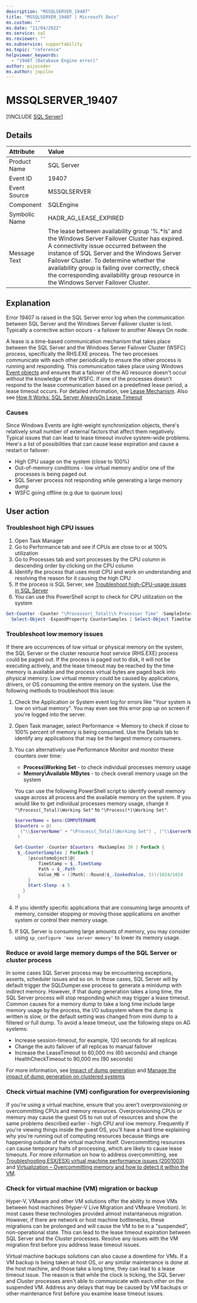 ```yaml
---
description: "MSSQLSERVER_19407"
title: "MSSQLSERVER_19407 | Microsoft Docs"
ms.custom: ""
ms.date: "11/04/2022"
ms.service: sql
ms.reviewer: ""
ms.subservice: supportability
ms.topic: "reference"
helpviewer_keywords: 
  - "19407 (Database Engine error)"
author: pijocoder
ms.author: jopilov
---
```

# MSSQLSERVER_19407
 [!INCLUDE [SQL Server](../../includes/applies-to-version/sqlserver.md)]
  
## Details  
  
| Attribute | Value |  
| :-------- | :---- |  
|Product Name|SQL Server|  
|Event ID|19407|  
|Event Source|MSSQLSERVER|  
|Component|SQLEngine|  
|Symbolic Name|HADR_AG_LEASE_EXPIRED|  
|Message Text|The lease between availability group '%.*ls' and the Windows Server Failover Cluster has expired. A connectivity issue occurred between the instance of SQL Server and the Windows Server Failover Cluster. To determine whether the availability group is failing over correctly, check the corresponding availability group resource in the Windows Server Failover Cluster.|  
  
## Explanation  

Error 19407 is raised in the SQL Server error log when the communication between SQL Server and the Windows Server Failover cluster is lost. Typically a  corrective action occurs - a failover to another Always On node. 

A lease is a time-based communication mechanism that takes place between the SQL Server and the Windows Server Failover Cluster (WSFC) process, specifically the RHS.EXE process. The two processes communicate with each other periodically to ensure the other process is running and responding. This communication takes place using Windows [Event objects](/windows/win32/sync/event-objects) and ensures that a failover of the AG resource doesn't occur without the knowledge of the WSFC. If one of the processes doesn't respond to the lease communication based on a predefined lease period, a lease timeout occurs. For detailed information, see [Lease Mechanism](../../database-engine/availability-groups/windows/availability-group-lease-healthcheck-timeout.md). Also see [How It Works: SQL Server AlwaysOn Lease Timeout](https://techcommunity.microsoft.com/t5/sql-server-support-blog/how-it-works-sql-server-alwayson-lease-timeout/ba-p/317268)

### Causes

Since Windows Events are light-weight synchronization objects, there's relatively small number of external factors that affect them negatively. Typical issues that can lead to lease timeout involve system-wide problems. Here's a list of possibilities that can cause lease expiration and cause a restart or failover:

- High CPU usage on the system (close to 100%)
- Out-of-memory conditions - low virtual memory and/or one of the processes is being paged out
- SQL Server process not responding while generating a large memory dump 
- WSFC going offline (e.g due to quorum loss)

 
## User action  

### Troubleshoot high CPU issues

  1. Open Task Manager
  1. Go to Performance tab and see if CPUs are close to or at 100% utilization
  1. Go to Processes  tab and sort processes by the CPU column in descending order by clicking on the CPU column
  1. Identify the process that uses most CPU and work on understanding and resolving the reason for it causing the high CPU
  1. If the process is SQL Server, see [Troubleshoot high-CPU-usage issues in SQL Server](/troubleshoot/sql/performance/troubleshoot-high-cpu-usage-issues)
  1. You can use this PowerShell script to check for CPU utilization on the system

  ```powershell
  Get-Counter -Counter "\Processor(_Total)\% Processor Time" -SampleInterval 5 -MaxSamples 30 |
    Select-Object -ExpandProperty CounterSamples | Select-Object TimeStamp, Path, CookedValue
  ```

### Troubleshoot low memory issues

If there are occurrences of low virtual or physical memory on the system, the SQL Server or the cluster resource host service (RHS.EXE) process could be paged out. If the process is paged out to disk, it will not be executing actively, and the lease timeout may be reached by the time memory is available and the process virtual bytes are paged back into physical memory. Low virtual memory could be caused by applications, drivers, or OS consuming the entire memory on the system. Use the following methods to troubleshoot this issue:

1. Check the Application or System  event log for errors like "Your system is low on virtual memory". You may even see this error pop up on screen if you're logged into the server.

1. Open Task manager, select Performance -> Memory to check if close to 100% percent of memory is being consumed. Use the Details tab to identify any applications that may be the largest memory consumers.

1. You can alternatively use Performance Monitor and monitor these counters over time:

   - **Process\Working Set** - to check individual processes memory usage
   - **Memory\Available MBytes** - to check overall memory usage on the system

   You can use the following PowerShell script to identify overall memory usage across all process and the available memory on the system. If you would like to get individual processes memory usage, change it `"\Process(_Total)\Working Set"` to `"\Process(*)\Working Set"`.

   ```powershell
   $serverName = $env:COMPUTERNAME
   $Counters = @(
     ("\\$serverName" + "\Process(_Total)\Working Set") , ("\\$serverName" + "\Memory\Available Bytes")
    )

   Get-Counter -Counter $Counters -MaxSamples 30 | ForEach {
    $_.CounterSamples | ForEach {
        [pscustomobject]@{
            TimeStamp = $_.TimeStamp
            Path = $_.Path
            Value_MB = ([Math]::Round($_.CookedValue, 3))/1024/1024
        }
        Start-Sleep -s 5
      }
    }
   ```


1. If you identify specific applications that are consuming large amounts of memory, consider stopping or moving those applications on another system or control their memory usage. 
1. If SQL Server is consuming large amounts of memory, you may consider using `sp_configure 'max server memory'` to lower its memory usage.

### Reduce or avoid large memory dumps of the SQL Server or cluster process

In some cases SQL Server process may be encountering exceptions, asserts, scheduler issues and so on. In those cases, SQL Server will by default trigger the SQLDumper.exe process to generate a minidump with indirect memory. However, if that dump generation takes a long time, the SQL Server process will stop responding which may trigger a lease timeout. Common causes for a memory dump to take a long time include large memory usage by the process, the I/O subsystem where the dump is written is slow, or the default setting was changed from mini dump to a filtered or full dump. To avoid a lease timeout, use the following steps on AG systems:

- Increase session-timeout, for example, 120 seconds for all replicas
- Change the auto failover of all replicas to manual failover
- Increase the LeaseTimeout to 60,000 ms (60 seconds) and change HealthCheckTimeout to 90,000 ms (90 seconds)

For more information, see [Impact of dump generation](/troubleshoot/sql/tools/use-sqldumper-generate-dump-file) and [Manage the impact of dump generation on clustered systems](/troubleshoot/sql/tools/use-sqldumper-generate-dump-file)

### Check virtual machine (VM) configuration for overprovisioning

If you're using a virtual machine, ensure that you aren't overprovisioning or overcommitting CPUs and memory resources. Overprovisioning CPUs or memory may cause the guest OS to run out of resources and show the same problems described earlier - high CPU and low memory. Frequently if you're viewing things inside the guest OS, you'll have a hard time explaining why you're running out of computing resources because things are happening outside of the virtual machine itself. Overcommitting resources can cause temporary halts of processing, which are likely to cause lease timeouts. For more information on how to address overcommitting, see [Troubleshooting ESX/ESXi virtual machine performance issues (2001003)](https://kb.vmware.com/s/article/2001003) and [Virtualization – Overcommitting memory and how to detect it within the VM](https://techcommunity.microsoft.com/t5/running-sap-applications-on-the/virtualization-8211-overcommitting-memory-and-how-to-detect-it/ba-p/367623).

### Check for virtual machine (VM) migration or backup

Hyper-V, VMware and other VM solutions offer the ability to move VMs between host machines (Hyper-V Live Migration and VMware Vmotion). In most cases these technologies provided almost instantaneous migration. However, if there are network or host machine bottlenecks, these migrations can be prolonged and will cause the VM to be in a "suspended", non-operational state. This can lead to the lease timeout expiration between SQL Server and the Cluster processes. Resolve any issues with the VM migration first before you address lease timeout issues.

Virtual machine backups solutions can also cause a downtime for VMs. If a VM backup is being taken at host OS, or any similar maintenance is done at the host machine, and those take a long time, they can lead to a lease timeout issue. The reason is that while the clock is ticking, the SQL Server and Cluster processes aren't able to communicate with each other on the suspended VM. Address any delays that may be caused by VM backups or other maintenance first before you examine lease timeout issues.


